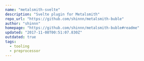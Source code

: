 ```yaml
---
name: "metalsmith-svelte"
description: "Svelte plugin for Metalsmith"
repo_url: "https://github.com/shinnn/metalsmith-buble"
author: "shinnn"
homepage: "https://github.com/shinnn/metalsmith-buble#readme"
updated: "2017-11-08T00:51:07.830Z"
outdated: true
tags: 
  - tooling
  - preprocessor
---
```

